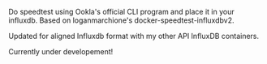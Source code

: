 Do speedtest using Ookla's official CLI program and place it in your influxdb. Based on loganmarchione's docker-speedtest-influxdbv2.

Updated for aligned Influxdb format with my other API InfluxDB containers.

Currently under developement!
